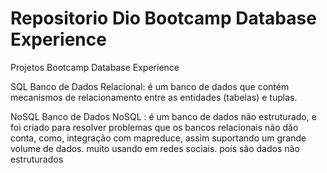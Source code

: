 # Repositorio Dio Bootcamp Database Experience
Projetos Bootcamp Database Experience

SQL
Banco de Dados Relacional: é um banco de dados que contém mecanismos de relacionamento entre as entidades (tabelas) e tuplas.

NoSQL
Banco de Dados NoSQL : é um banco de dados não estruturado, e foi criado para resolver problemas que os bancos relacionais não dão conta, como, integração com  mapreduce, assim suportando um grande volume de dados. muito usando em redes sociais. pois são dados não estruturados

